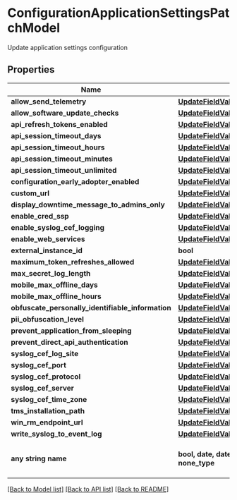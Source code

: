 # ConfigurationApplicationSettingsPatchModel

Update application settings configuration

## Properties
Name | Type | Description | Notes
------------ | ------------- | ------------- | -------------
**allow_send_telemetry** | [**UpdateFieldValueOfBoolean**](UpdateFieldValueOfBoolean.md) |  | [optional] 
**allow_software_update_checks** | [**UpdateFieldValueOfBoolean**](UpdateFieldValueOfBoolean.md) |  | [optional] 
**api_refresh_tokens_enabled** | [**UpdateFieldValueOfBoolean**](UpdateFieldValueOfBoolean.md) |  | [optional] 
**api_session_timeout_days** | [**UpdateFieldValueOfInt32**](UpdateFieldValueOfInt32.md) |  | [optional] 
**api_session_timeout_hours** | [**UpdateFieldValueOfInt32**](UpdateFieldValueOfInt32.md) |  | [optional] 
**api_session_timeout_minutes** | [**UpdateFieldValueOfInt32**](UpdateFieldValueOfInt32.md) |  | [optional] 
**api_session_timeout_unlimited** | [**UpdateFieldValueOfBoolean**](UpdateFieldValueOfBoolean.md) |  | [optional] 
**configuration_early_adopter_enabled** | [**UpdateFieldValueOfBoolean**](UpdateFieldValueOfBoolean.md) |  | [optional] 
**custom_url** | [**UpdateFieldValueOfString**](UpdateFieldValueOfString.md) |  | [optional] 
**display_downtime_message_to_admins_only** | [**UpdateFieldValueOfBoolean**](UpdateFieldValueOfBoolean.md) |  | [optional] 
**enable_cred_ssp** | [**UpdateFieldValueOfBoolean**](UpdateFieldValueOfBoolean.md) |  | [optional] 
**enable_syslog_cef_logging** | [**UpdateFieldValueOfBoolean**](UpdateFieldValueOfBoolean.md) |  | [optional] 
**enable_web_services** | [**UpdateFieldValueOfBoolean**](UpdateFieldValueOfBoolean.md) |  | [optional] 
**external_instance_id** | **bool** | ExternalInstanceId | [optional] 
**maximum_token_refreshes_allowed** | [**UpdateFieldValueOfInt32**](UpdateFieldValueOfInt32.md) |  | [optional] 
**max_secret_log_length** | [**UpdateFieldValueOfInt32**](UpdateFieldValueOfInt32.md) |  | [optional] 
**mobile_max_offline_days** | [**UpdateFieldValueOfInt32**](UpdateFieldValueOfInt32.md) |  | [optional] 
**mobile_max_offline_hours** | [**UpdateFieldValueOfInt32**](UpdateFieldValueOfInt32.md) |  | [optional] 
**obfuscate_personally_identifiable_information** | [**UpdateFieldValueOfBoolean**](UpdateFieldValueOfBoolean.md) |  | [optional] 
**pii_obfuscation_level** | [**UpdateFieldValueOfString**](UpdateFieldValueOfString.md) |  | [optional] 
**prevent_application_from_sleeping** | [**UpdateFieldValueOfBoolean**](UpdateFieldValueOfBoolean.md) |  | [optional] 
**prevent_direct_api_authentication** | [**UpdateFieldValueOfBoolean**](UpdateFieldValueOfBoolean.md) |  | [optional] 
**syslog_cef_log_site** | [**UpdateFieldValueOfInt32**](UpdateFieldValueOfInt32.md) |  | [optional] 
**syslog_cef_port** | [**UpdateFieldValueOfInt32**](UpdateFieldValueOfInt32.md) |  | [optional] 
**syslog_cef_protocol** | [**UpdateFieldValueOfSyslogCefProtocolType**](UpdateFieldValueOfSyslogCefProtocolType.md) |  | [optional] 
**syslog_cef_server** | [**UpdateFieldValueOfString**](UpdateFieldValueOfString.md) |  | [optional] 
**syslog_cef_time_zone** | [**UpdateFieldValueOfSyslogCefTimeZoneType**](UpdateFieldValueOfSyslogCefTimeZoneType.md) |  | [optional] 
**tms_installation_path** | [**UpdateFieldValueOfString**](UpdateFieldValueOfString.md) |  | [optional] 
**win_rm_endpoint_url** | [**UpdateFieldValueOfString**](UpdateFieldValueOfString.md) |  | [optional] 
**write_syslog_to_event_log** | [**UpdateFieldValueOfBoolean**](UpdateFieldValueOfBoolean.md) |  | [optional] 
**any string name** | **bool, date, datetime, dict, float, int, list, str, none_type** | any string name can be used but the value must be the correct type | [optional]

[[Back to Model list]](../README.md#documentation-for-models) [[Back to API list]](../README.md#documentation-for-api-endpoints) [[Back to README]](../README.md)


